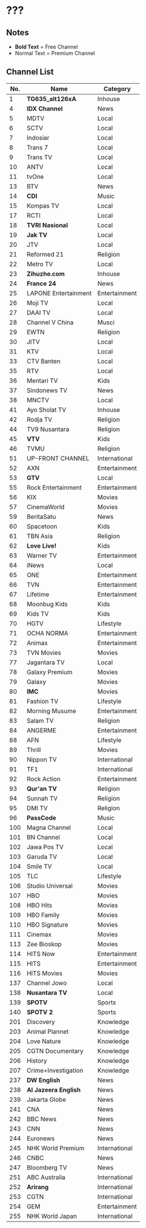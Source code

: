 # ???
## Notes
* **Bold Text** = Free Channel
* Normal Text = Premium Channel
## Channel List
No. | Name | Category
-- | -- | --
1 | **TG635_alt126xA** | Inhouse
4 | **IDX Channel** | News
5 | MDTV | Local
6 | SCTV | Local
7 | Indosiar | Local
8 | Trans 7 | Local
9 | Trans TV | Local
10 | ANTV | Local
11 | tvOne | Local
13 | BTV | News
14 | **CDI** | Music
15 | Kompas TV | Local
17 | RCTI | Local
18 | **TVRI Nasional** | Local
19 | **Jak TV** | Local
20 | JTV | Local
21 | Reformed 21 | Religion
22 | Metro TV | Local
23 | **Zihuzhe.com** | Inhouse
24 | **France 24** | News
25 | LAPONE Entertainment | Entertainment
26 | Moji TV | Local
27 | DAAI TV | Local
28 | Channel V China | Musci
29 | EWTN | Religion
30 | JITV | Local
31 | KTV | Local
33 | CTV Banten | Local
35 | RTV | Local
36 | Mentari TV | Kids
37 | Sindonews TV | News
38 | MNCTV | Local
41 | Ayo Sholat TV | Inhouse
42 | Rodja TV | Religion
44 | TV9 Nusantara | Religion
45 | **VTV** | Kids
46 | TVMU | Religion
51 | UP-FRONT CHANNEL | International
52 | AXN | Entertainment
53 | **GTV** | Local
55 | Rock Entertainment | Entertainment
56 | KIX | Movies
57 | CinemaWorld | Movies
59 | BeritaSatu | News
60 | Spacetoon | Kids
61 | TBN Asia | Religion
62 | **Love Live!** | Kids
63 | Warner TV | Entertainment
64 | iNews | Local
65 | ONE | Entertainment
66 | TVN | Entertainment
67 | Lifetime | Entertainment
68 | Moonbug Kids | Kids
69 | Kids TV | Kids
70 | HGTV | Lifestyle
71 | OCHA NORMA | Entertainment
72 | Animax | Entertainment
73 | TVN Movies | Movies
77 | Jagantara TV | Local
78 | Galaxy Premium | Movies
79 | Galaxy | Movies
80 | **IMC** | Movies
81 | Fashion TV | Lifestyle
82 | Morning Musume | Entertainment
83 | Salam TV | Religion
84 | ANGERME | Entertainment
88 | AFN | Lifestyle
89 | Thrill | Movies
90 | Nippon TV | International
91 | TF1 | International
92 | Rock Action | Entertainment
93 | **Qur'an TV** | Religion
94 | Sunnah TV | Religion
95 | DMI TV | Religion
96 | **PassCode** | Music
100 | Magna Channel | Local
101 | BN Channel | Local
102 | Jawa Pos TV | Local
103 | Garuda TV | Local
104 | Smile TV | Local
105 | TLC | Lifestyle
106 | Studio Universal | Movies
107 | HBO | Movies
108 | HBO Hits | Movies
109 | HBO Family | Movies
110 | HBO Signature | Movies
111 | Cinemax | Movies
113 | Zee Bioskop | Movies
114 | HITS Now | Entertainment
115 | HITS | Entertainment
116 | HITS Movies | Movies
137 | Channel Jowo | Local
138 | **Nusantara TV** | Local
139 | **SPOTV** | Sports
140 | **SPOTV 2** | Sports
201 | Discovery | Knowledge
203 | Animal Plannet | Knowledge
204 | Love Nature | Knowledge
205 | CGTN Documentary | Knowledge
206 | History | Knowledge
207 | Crime+Investigation | Knowledge
237 | **DW English** | News
238 | **Al Jazeera English** | News
239 | Jakarta Globe | News
241 | CNA | News
242 | BBC News | News
243 | CNN | News
244 | Euronews | News
245 | NHK World Premium | International
246 | CNBC | News
247 | Bloomberg TV | News
251 | ABC Australia | International
252 | **Arirang** | International
253 | CGTN | International
254 | GEM | Entertainment
255 | NHK World Japan | International
